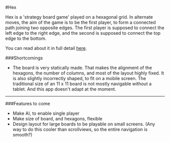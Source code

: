 #Hex

Hex is a 'strategy board game' played on a hexagonal grid. 
In alternate moves, the aim of the game is to be the first player, to form a connected path joining two opposite edges. The first player is supposed to connect the left edge to the right edge, and the second is supposed to connect the top edge to the bottom.

You can read about it in full detail [here](http://en.wikipedia.org/wiki/Hex_(board_game) "Hex - Wikipedia article").

###Shortcomings

- The board is very statically made. That makes the alignment of the hexagons, the number of columns, and most of the layout highly fixed. It is also slightly incorrectly shaped, to fit on a mobile screen. The traditional size of an 11 x 11 board is not mostly navigable without a tablet. And this app doesn't adapt at the moment.
- - -

###Features to come

- Make AI, to enable single player
- Make size of board, and hexagons, flexible
- Design layout for large boards to be playable on small screens. (Any way to do this cooler than scrollviews, so the entire navigation is smooth?)


